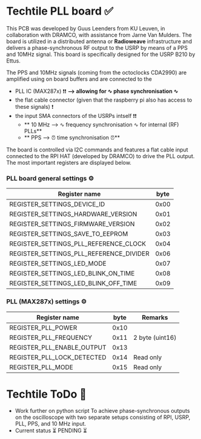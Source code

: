 # Techtile PLL board ✅

This PCB was developed by Guus Leenders from KU Leuven, in collaboration with DRAMCO, with assistance from Jarne Van Mulders. The board is utilized in a distributed antenna or **Radioweave** infrastructure and delivers a phase-synchronous RF output to the USRP by means of a PPS and 10MHz signal. This board is specifically designed for the USRP B210 by Ettus.

The PPS and 10MHz signals (coming from the octoclocks CDA2990) are amplified using on board buffers and are connected to the
* PLL IC (MAX287x) ❗❗ **--> allowing for ∿ phase synchronisation ∿**
* the flat cable connector (given that the raspberry pi also has access to these signals) ❗
* the input SMA connectors of the USRPs intself ❗❗
  * ** 10 MHz --> ∿ frequency synchronisation ∿ for internal (RF) PLLs**
  * ** PPS --> ⏰ time synchronisation ⏰**

The board is controlled via I2C commands and features a flat cable input connected to the RPI HAT (developed by DRAMCO) to drive the PLL output. The most important registers are displayed below.

###  PLL board general settings ⚙️

|Register name| byte |
|--|--|
|REGISTER_SETTINGS_DEVICE_ID            | 0x00 |
|REGISTER_SETTINGS_HARDWARE_VERSION     | 0x01 |
|REGISTER_SETTINGS_FIRMWARE_VERSION     | 0x02 |
|REGISTER_SETTINGS_SAVE_TO_EEPROM       | 0x03 |
|REGISTER_SETTINGS_PLL_REFERENCE_CLOCK  | 0x04 |
|REGISTER_SETTINGS_PLL_REFERENCE_DIVIDER| 0x06 |
|REGISTER_SETTINGS_LED_MODE             | 0x07 |
|REGISTER_SETTINGS_LED_BLINK_ON_TIME    | 0x08 |
|REGISTER_SETTINGS_LED_BLINK_OFF_TIME   | 0x09 |

###  PLL (MAX287x) settings ⚙️

|Register name| byte | Remarks |
|--|--|--|
|REGISTER_PLL_POWER                     | 0x10 | |
|REGISTER_PLL_FREQUENCY                 | 0x11 | 2 byte (uint16) |
|REGISTER_PLL_ENABLE_OUTPUT             | 0x13 | |
|REGISTER_PLL_LOCK_DETECTED             | 0x14 | Read only |
|REGISTER_PLL_MODE                      | 0x15 | Read only |

# Techtile ToDo 📝
- Work further on python script To achieve phase-synchronous outputs on the oscilloscope with two separate setups consisting of RPI, USRP, PLL, PPS, and 10 MHz input.
- Current status ⏳ PENDING ⏳
